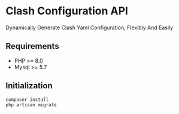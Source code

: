 # Clash Configuration API

Dynamically Generate Clash Yaml Configuration, Flexibly And Easily

## Requirements

* PHP >= 8.0
* Mysql >= 5.7

## Initialization

```
composer install
php artisan migrate
```

